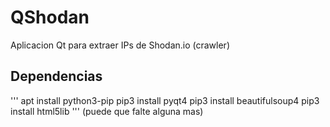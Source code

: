 # QShodan
Aplicacion Qt para extraer IPs de Shodan.io (crawler)


## Dependencias
'''
apt install python3-pip
pip3 install pyqt4
pip3 install beautifulsoup4
pip3 install html5lib
'''
(puede que falte alguna mas)